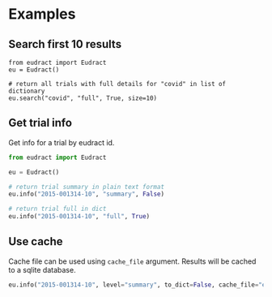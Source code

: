 # Examples

## Search first 10 results

```
from eudract import Eudract
eu = Eudract()

# return all trials with full details for "covid" in list of dictionary
eu.search("covid", "full", True, size=10) 

```

## Get trial info

Get info for a trial by eudract id.

```python
from eudract import Eudract

eu = Eudract()

# return trial summary in plain text format
eu.info("2015-001314-10", "summary", False) 

# return trial full in dict
eu.info("2015-001314-10", "full", True) 
```

## Use cache

Cache file can be used using `cache_file` argument.
Results will be cached to a sqlite database.

```python
eu.info("2015-001314-10", level="summary", to_dict=False, cache_file="euract.db")

```
